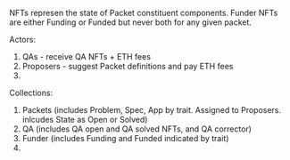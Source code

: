 NFTs represen the state of Packet constituent components.  Funder NFTs are either Funding or Funded but never both for any given packet.

Actors:
1. QAs - receive QA NFTs + ETH fees
2. Proposers - suggest Packet definitions and pay ETH fees
3. 

Collections:
1. Packets (includes Problem, Spec, App by trait.  Assigned to Proposers. inlcudes State as Open or Solved)
2. QA (includes QA open and QA solved NFTs, and QA corrector)
3. Funder (includes Funding and Funded indicated by trait)
4. 
